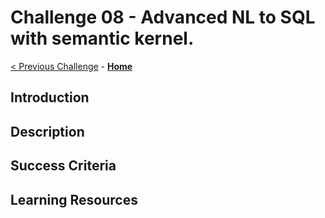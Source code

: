# Challenge 08 - Advanced NL to SQL with semantic kernel.

 [< Previous Challenge](./Challenge-05.md) - **[Home](../README.md)**
 
## Introduction

## Description

## Success Criteria

## Learning Resources
